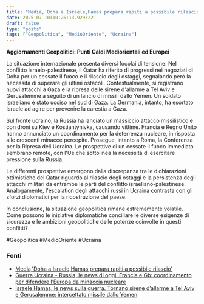 ```yaml
---
title: "Media,'Doha a Israele,Hamas prepara rapiti a possibile rilascio'"
date: 2025-07-10T10:26:13.929322
draft: false
type: "posts"
tags: ["Geopolitica", "MedioOriente", "Ucraina"]
---
```


**Aggiornamenti Geopolitici: Punti Caldi Mediorientali ed Europei**

La situazione internazionale presenta diversi focolai di tensione.  Nel conflitto israelo-palestinese, il Qatar ha riferito di progressi nei negoziati di Doha per un cessate il fuoco e il rilascio degli ostaggi,  segnalando però la necessità di superare gli ultimi ostacoli.  Contestualmente, si registrano nuovi attacchi a Gaza e la ripresa delle sirene d'allarme a Tel Aviv e Gerusalemme a seguito di un lancio di missili dallo Yemen.  Un soldato israeliano è stato ucciso nel sud di Gaza.  La Germania, intanto, ha esortato Israele ad agire per prevenire la carestia a Gaza.

Sul fronte ucraino, la Russia ha lanciato un massiccio attacco missilistico e con droni su Kiev e Kostiantynivka, causando vittime.  Francia e Regno Unito hanno annunciato un coordinamento per la deterrenza nucleare, in risposta alle crescenti minacce percepite.  Prosegue, intanto a Roma, la Conferenza per la Ripresa dell'Ucraina.  Le prospettive di un cessate il fuoco immediato sembrano remote, con l'Ue che sottolinea la necessità di esercitare pressione sulla Russia.

Le differenti prospettive emergono dalla discrepanza tra le dichiarazioni ottimistiche del Qatar riguardo al rilascio degli ostaggi e la persistenza degli attacchi militari da entrambe le parti del conflitto israeliano-palestinese.  Analogamente, l'escalation degli attacchi russi in Ucraina contrasta con gli sforzi diplomatici per la ricostruzione del paese.

In conclusione, la situazione geopolitica rimane estremamente volatile.  Come possono le iniziative diplomatiche conciliare le diverse esigenze di sicurezza e le ambizioni geopolitiche delle potenze coinvolte in questi conflitti?

#Geopolitica #MedioOriente #Ucraina


### Fonti
- [Media,'Doha a Israele,Hamas prepara rapiti a possibile rilascio'](https://www.ansa.it/sito/notizie/topnews/2025/07/10/mediadoha-a-israelehamas-prepara-rapiti-a-possibile-rilascio_fd8a99b9-add5-4e49-810c-1815b2f8694c.html)
- [Guerra Ucraina - Russia, le news di oggi. Francia e Gb: coordinamento per difendere l’Europa da minaccia nucleare](https://www.repubblica.it/esteri/2025/07/10/diretta/guerra_ucraina_russia_news_oggi-424721782/)
- [Israele Hamas, le news sulla guerra. Tornano sirene d’allarme a Tel Aviv e Gerusalemme: intercettato missile dallo Yemen](https://www.repubblica.it/esteri/2025/07/10/diretta/israele_hamas_iran_guerra_news_oggi_diretta-424721802/)
